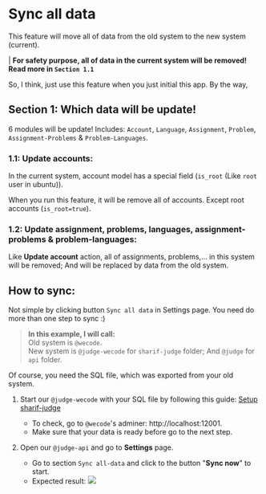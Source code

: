 # Sync all data
This feature will move all of data from the old system to the new system (current).

| **For safety purpose, all of data in the current system will be removed! Read more in `Section 1.1`**

So, I think, just use this feature when you just initial this app. By the way, 
## Section 1: Which data will be update!
6 modules will be update! Includes: `Account`, `Language`, `Assignment`, `Problem`, `Assignment-Problems` & `Problem-Languages`.

### 1.1: Update accounts:
In the current system, account model has a special field (`is_root` (Like `root` user in ubuntu)).

When you run this feature, it will be remove all of accounts. Except root accounts (`is_root=true`).

### 1.2: Update assignment, problems, languages, assignment-problems & problem-languages:
Like **Update account** action, all of assignments, problems,... in this system will be removed; And will be replaced by data from the old system.

## How to sync:
Not simple by clicking button `Sync all data` in Settings page. You need do more than one step to sync :)

> **In this example, I will call:**  
> Old system is `@wecode`.  
> New system is `@judge-wecode` for `sharif-judge` folder; And `@judge` for `api` folder.

Of course, you need the SQL file, which was exported from your old system.

1. Start our `@judge-wecode` with your SQL file by following this guide: [Setup sharif-judge](https://github.com/nqhd3v/online-judge/tree/main/sharif-judge)
   - To check, go to `@wecode`'s adminer: http://localhost:12001.
   - Make sure that your data is ready before go to the next step.

2. Open our `@judge-api` and go to **Settings** page.
   - Go to section `Sync all-data` and click to the button "**Sync now**" to start.
   - Expected result:
     ![](https://i.imgur.com/UBryhMF.png)